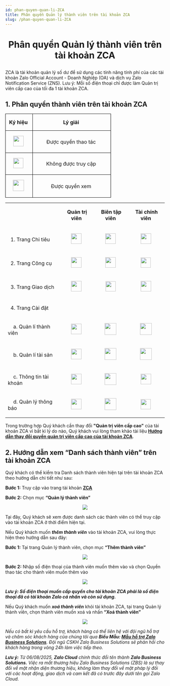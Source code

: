 ```yaml
---
id: phan-quyen-quan-li-ZCA
title: Phân quyền Quản lý thành viên trên tài khoản ZCA
slug: /phan-quyen-quan-li-ZCA
---
```


# <p align="center">Phân quyền Quản lý thành viên trên tài khoản ZCA</p>

ZCA là tài khoản quản lý số dư để sử dụng các tính năng tính phí của các tài khoản Zalo Official Account - Doanh Nghiệp (OA) và dịch vụ Zalo Notification Service (ZNS). Lưu ý: Mỗi số điện thoại chỉ được làm Quản trị viên cấp cao của tối đa 1 tài khoản ZCA.

## 1. Phân quyền thành viên trên tài khoản ZCA

<div class="table" align="center">
   <table class="ck-table-resized" style="background-color:transparent;"><colgroup><col style="width:25.8%;"><col style="width:74.2%;"></colgroup><tbody><tr><td style="background-color:transparent;border:1px solid rgb(0, 0, 0);padding:0px;width:85px;"><p style="margin-left:0px;text-align:center;"><strong>Ký hiệu</strong>&nbsp;</p></td><td style="background-color:transparent;border:1px solid rgb(0, 0, 0);padding:0px;width:234px;"><p style="margin-left:0px;text-align:center;"><strong>Lý giải</strong>&nbsp;</p></td></tr><tr><td style="background-color:transparent;border:1px solid rgb(0, 0, 0);padding:0px;width:85px;"><p style="margin-left:0px;text-align:center;"><img class="image_resized" style="width:33px;" src="https://stc-oa.zdn.vn/uploads/f4c84fec737173445771416805774d0a.png">&nbsp;</p></td><td style="background-color:transparent;border:1px solid rgb(0, 0, 0);padding:0px;width:234px;"><p style="margin-left:0px;text-align:center;">Được quyền thao tác&nbsp;</p></td></tr><tr><td style="background-color:transparent;border:1px solid rgb(0, 0, 0);padding:0px;width:85px;"><p style="margin-left:0px;text-align:center;"><img class="image_resized" style="width:32px;" src="https://stc-oa.zdn.vn/uploads/9b9685c94ab8f9ec9413adae867bff56.png">&nbsp;</p></td><td style="background-color:transparent;border:1px solid rgb(0, 0, 0);padding:0px;width:234px;"><p style="margin-left:0px;text-align:center;">Không được truy cập&nbsp;</p></td></tr><tr><td style="background-color:transparent;border:1px solid rgb(0, 0, 0);padding:0px;width:85px;"><p style="margin-left:0px;text-align:center;"><img class="image_resized" style="width:35px;" src="https://stc-oa.zdn.vn/uploads/c3ed980bdedbae00c7fa8cc33b09bd5c.png">&nbsp;</p></td><td style="background-color:transparent;border:1px solid rgb(0, 0, 0);padding:0px;width:234px;"><p style="margin-left:0px;text-align:center;">Được quyền xem&nbsp;</p></td></tr></tbody></table>
</div>

<div class="table" align="center">
    <table><tbody><tr><td><p style="margin-left:0px;">&nbsp;</p></td><td><p style="margin-left:0px;text-align:center;"><strong>Quản trị viên&nbsp;</strong></p></td><td><p style="margin-left:0px;text-align:center;"><strong>Biên tập viên&nbsp;</strong></p></td><td><p style="margin-left:0px;text-align:center;"><strong>Tài chính viên&nbsp;</strong></p></td></tr><tr><td><p style="margin-left:0px;">&nbsp; 1. Trang Chi tiêu&nbsp;</p></td><td><p style="margin-left:0px;text-align:center;"><img class="image_resized" style="width:33px;" src="https://stc-oa.zdn.vn/uploads/9fd7f853937e4a15936125e6533f7f8d.png">&nbsp;</p></td><td><p style="margin-left:0px;text-align:center;"><img class="image_resized" style="width:33px;" src="https://stc-oa.zdn.vn/uploads/4f9d2a1baa6d4be6b8286c4bcb80dabb.png">&nbsp;</p></td><td><p style="margin-left:0px;text-align:center;"><img class="image_resized" style="width:33px;" src="https://stc-oa.zdn.vn/uploads/a308b2248ad2ad801cb41633f0addc91.png">&nbsp;</p></td></tr><tr><td><p style="margin-left:0px;">&nbsp; 2. Trang Công cụ&nbsp;</p></td><td><p style="margin-left:0px;text-align:center;"><img class="image_resized" style="width:33px;" src="https://stc-oa.zdn.vn/uploads/23743bef16f5219a150f40d8cf86ab81.png">&nbsp;</p></td><td><p style="margin-left:0px;text-align:center;"><img class="image_resized" style="width:33px;" src="https://stc-oa.zdn.vn/uploads/aa24725fb50f2a2d2018fb3194eedf90.png">&nbsp;</p></td><td><p style="margin-left:0px;text-align:center;"><img class="image_resized" style="width:32px;" src="https://stc-oa.zdn.vn/uploads/60561b029e949a0823aa6233da248d59.png">&nbsp;</p></td></tr><tr><td><p style="margin-left:0px;">&nbsp; 3. Trang Giao dịch&nbsp;</p></td><td><p style="margin-left:0px;text-align:center;"><img class="image_resized" style="width:33px;" src="https://stc-oa.zdn.vn/uploads/ec8693532e2316f289a2b93ee87c1fa6.png">&nbsp;</p></td><td><p style="margin-left:0px;text-align:center;"><img class="image_resized" style="width:32px;" src="https://stc-oa.zdn.vn/uploads/70b6e801e7bb1a9ad8a2493275ae9552.png">&nbsp;</p></td><td><p style="margin-left:0px;text-align:center;"><img class="image_resized" style="width:33px;" src="https://stc-oa.zdn.vn/uploads/151761d87bc36a1b9877df5c39faf536.png">&nbsp;</p></td></tr><tr><td><p style="margin-left:0px;">&nbsp; 4. Trang Cài đặt&nbsp;</p></td><td><p style="margin-left:0px;text-align:center;">&nbsp;</p></td><td><p style="margin-left:0px;text-align:center;">&nbsp;</p></td><td><p style="margin-left:0px;text-align:center;">&nbsp;</p></td></tr><tr><td><p style="margin-left:0px;">&nbsp; &nbsp; a. Quản lí thành viên&nbsp;</p></td><td><p style="margin-left:0px;text-align:center;"><img class="image_resized" style="width:33px;" src="https://stc-oa.zdn.vn/uploads/7c2b92957c0ba3276e6d546e5f1d5c9d.png">&nbsp;</p></td><td><p style="margin-left:0px;text-align:center;"><img class="image_resized" style="width:37px;" src="https://stc-oa.zdn.vn/uploads/15760ca95b25823676729f505e993a01.png">&nbsp;</p></td><td><p style="margin-left:0px;text-align:center;"><img class="image_resized" style="width:37px;" src="https://stc-oa.zdn.vn/uploads/a6fb73675391e04f907d0b2e70562197.png">&nbsp;</p></td></tr><tr><td><p style="margin-left:0px;">&nbsp; &nbsp; b. Quản lí tài sản&nbsp;</p></td><td><p style="margin-left:0px;text-align:center;"><img class="image_resized" style="width:33px;" src="https://stc-oa.zdn.vn/uploads/7fc8723d41bb938c0d03a375e4cc202a.png">&nbsp;</p></td><td><p style="margin-left:0px;text-align:center;"><img class="image_resized" style="width:37px;" src="https://stc-oa.zdn.vn/uploads/48bb0551e0abf46fce0ed7253128e8d1.png">&nbsp;</p></td><td><p style="margin-left:0px;text-align:center;"><img class="image_resized" style="width:37px;" src="https://stc-oa.zdn.vn/uploads/3ff048202db6166c6ed7a16c9e414897.png">&nbsp;</p></td></tr><tr><td><p style="margin-left:0px;">&nbsp; &nbsp; c. Thông tin tài khoản&nbsp;</p></td><td><p style="margin-left:0px;text-align:center;"><img class="image_resized" style="width:33px;" src="https://stc-oa.zdn.vn/uploads/0d34707252c9bf6d186f34fed3b59596.png">&nbsp;</p></td><td><p style="margin-left:0px;text-align:center;"><img class="image_resized" style="width:37px;" src="https://stc-oa.zdn.vn/uploads/09d4ebcae1fe43bbbf60aacade34b34e.png">&nbsp;</p></td><td><p style="margin-left:0px;text-align:center;"><img class="image_resized" style="width:33px;" src="https://stc-oa.zdn.vn/uploads/e33c10d6e91f32386664e252402440ef.png">&nbsp;</p></td></tr><tr><td><p style="margin-left:0px;">&nbsp; &nbsp; d. Quản lý thông báo&nbsp;</p></td><td><p style="margin-left:0px;text-align:center;"><img class="image_resized" style="width:33px;" src="https://stc-oa.zdn.vn/uploads/3da9b5918bf266ea870cbbe08ec74248.png">&nbsp;</p></td><td><p style="margin-left:0px;text-align:center;"><img class="image_resized" style="width:37px;" src="https://stc-oa.zdn.vn/uploads/d6181f839560d06828094cdc8a3fe890.png">&nbsp;</p></td><td><p style="margin-left:0px;text-align:center;"><img class="image_resized" style="width:32px;" src="https://stc-oa.zdn.vn/uploads/85de483fe0272e16148e02c241d812b7.png">&nbsp;</p></td></tr></tbody></table>

</div>

Trong trường hợp Quý khách cần thay đổi **"Quản trị viên cấp cao"** của tài khoản ZCA vì bất kì lý do nào, Quý khách vui lòng tham khảo tài liệu [**Hướng dẫn thay đổi quyền quản trị viên cấp cao của tài khoản ZCA**](https://zalo.cloud/blog/huong-dan-thay-doi-quyen-quan-tri-vien-cap-cao-cua-tai-khoan-zca/z4ujvknzjwbnqavdkj).

## 2. Hướng dẫn xem “Danh sách thành viên” trên tài khoản ZCA

Quý khách có thể kiểm tra Danh sách thành viên hiện tại trên tài khoản ZCA theo hướng dẫn chi tiết như sau:

**Bước 1:** Truy cập vào trang tài khoản [**ZCA**](https://account.zalo.cloud/spending/overview)

**Bước 2:** Chọn mục **“Quản lý thành viên”**

<p align="center">
  <img src="https://stc-oa.zdn.vn/uploads/a6d74badcc87bc2d34179069b69966be.png" />
</p>

Tại đây, Quý khách sẽ xem được danh sách các thành viên có thể truy cập vào tài khoản ZCA ở thời điểm hiện tại.

Nếu Quý khách muốn _**thêm thành viên**_ vào tài khoản ZCA, vui lòng thực hiện theo hướng dẫn sau đây:

**Bước 1:** Tại trang Quản lý thành viên, chọn mục **“Thêm thành viên”**

<p align="center">
  <img src="https://stc-oa.zdn.vn/uploads/7f178bf2fba824968a638e03b64e2630.png" />
</p>

**Bước 2:** Nhập số điện thoại của thành viên muốn thêm vào và chọn Quyền thao tác cho thành viên muốn thêm vào

<p align="center">
  <img src="https://stc-oa.zdn.vn/uploads/27a94b9d1925fc703dc6e1d884b87b91.png" />
</p>

_**Lưu ý: Số điện thoại muốn cấp quyền cho tài khoản ZCA phải là số điện thoại đã có tài khoản Zalo cá nhân và còn sử dụng.**_

Nếu Quý khách muốn _**xoá thành viên**_ khỏi tài khoản ZCA, tại trang Quản lý thành viên, chọn thành viên muốn xoá và nhấn **“Xoá thành viên”**

<p align="center">
  <img src="https://stc-oa.zdn.vn/uploads/9ef00ab2b87152f3d5290ea3e2edebb9.png" />
</p>

_Nếu có bất kì yêu cầu hỗ trợ, khách hàng có thể liên hệ với đội ngũ hỗ trợ và chăm sóc khách hàng của chúng tôi qua **Biểu Mẫu: [Mẫu hỗ trợ Zalo Business Solutions](https://go.zalo.me/SupportZBS )**. Đội ngũ CSKH Zalo Business Solutions sẽ phản hồi cho khách hàng trong vòng 24h làm việc tiếp theo._

_**Lưu ý:**_ _Từ 06/08/2025, **Zalo Cloud** chính thức đổi tên thành **Zalo Business Solutions.** Việc ra mắt thương hiệu Zalo Business Solutions (ZBS) là sự thay đổi về mặt nhận diện thương hiệu, không làm thay đổi về mặt pháp lý đối với các hoạt động, giao dịch và cam kết đã có trước đây dưới tên gọi Zalo Cloud._
